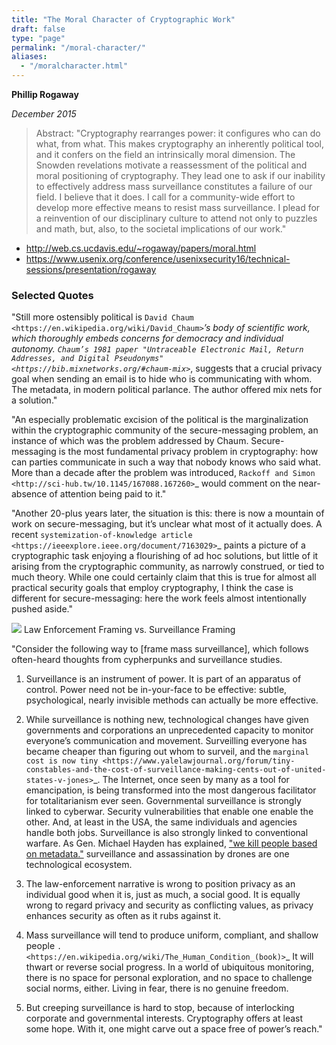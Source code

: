 ```yaml
---
title: "The Moral Character of Cryptographic Work"
draft: false
type: "page"
permalink: "/moral-character/"
aliases:
  - "/moralcharacter.html"
---
```



**Phillip Rogaway**

*December 2015*

> Abstract: "Cryptography rearranges power: it configures who can do what, from what. This makes cryptography an inherently political tool, and it confers on the field an
> intrinsically moral dimension. The Snowden revelations motivate a reassessment of the political and moral positioning of cryptography. They lead one to ask if our inability to
> effectively address mass surveillance constitutes a failure of our field. I believe that it does. I call for a community-wide effort to develop more effective means to resist
> mass surveillance. I plead for a reinvention of our disciplinary culture to attend not only to puzzles and math, but, also, to the societal implications of our work."

- http://web.cs.ucdavis.edu/~rogaway/papers/moral.html
- https://www.usenix.org/conference/usenixsecurity16/technical-sessions/presentation/rogaway


### Selected Quotes

"Still more ostensibly political is `David Chaum <https://en.wikipedia.org/wiki/David_Chaum>`_’s
body of scientific work, which thoroughly embeds concerns for democracy and individual autonomy.
`Chaum’s 1981 paper "Untraceable Electronic Mail, Return Addresses, and
Digital Pseudonyms" <https://bib.mixnetworks.org/#chaum-mix>`_, suggests that a crucial privacy goal when
sending an email is to hide who is communicating with whom. The metadata, in
modern political parlance. The author offered mix nets for a solution."

"An especially problematic excision of the political is the marginalization
within the cryptographic community of the secure-messaging problem, an
instance of which was the problem addressed by Chaum. Secure-messaging
is the most fundamental privacy problem in cryptography: how can parties
communicate in such a way that nobody knows who said what. More than a
decade after the problem was introduced, `Rackoff and Simon <http://sci-hub.tw/10.1145/167088.167260>`_ would comment on
the near-absence of attention being paid to it."

"Another 20-plus years later,
the situation is this: there is now a mountain of work on secure-messaging, but
it’s unclear what most of it actually does. A recent `systemization-of-knowledge
article <https://ieeexplore.ieee.org/document/7163029>`_ paints a picture of a cryptographic task enjoying a flourishing of ad hoc
solutions, but little of it arising from the cryptographic community, as narrowly
construed, or tied to much theory. While one could certainly claim that this is
true for almost all practical security goals that employ cryptography, I think the
case is different for secure-messaging: here the work feels almost intentionally
pushed aside."

![](/images/moralcharacter/framing.jpg)
Law Enforcement Framing vs. Surveillance Framing

"Consider the following way to [frame mass surveillance], which follows
often-heard thoughts from cypherpunks and surveillance studies.

1. Surveillance is an instrument of power. It is part of an apparatus of
control. Power need not be in-your-face to be effective: subtle, psychological,
nearly invisible methods can actually be more effective.

2. While surveillance is nothing new, technological changes have given governments and corporations an unprecedented capacity to monitor everyone’s
communication and movement. Surveilling everyone has became cheaper
than figuring out whom to surveil, and the `marginal cost is now tiny <https://www.yalelawjournal.org/forum/tiny-constables-and-the-cost-of-surveillance-making-cents-out-of-united-states-v-jones>`_. The
Internet, once seen by many as a tool for emancipation, is being transformed
into the most dangerous facilitator for totalitarianism ever seen. Governmental surveillance is strongly linked to cyberwar. Security vulnerabilities that enable one enable the other. And, at least in the USA, the
same individuals and agencies handle both jobs. Surveillance is also strongly
linked to conventional warfare. As Gen. Michael Hayden has explained, ["we kill people based on metadata."](https://www.youtube.com/watch?v=kV2HDM86XgI) surveillance and assassination by drones are one technological ecosystem.

4. The law-enforcement narrative is wrong to position privacy as an individual
good when it is, just as much, a social good. It is equally wrong to regard
privacy and security as conflicting values, as privacy enhances security as
often as it rubs against it.

5. Mass surveillance will tend to produce uniform, compliant, and shallow
people `. <https://en.wikipedia.org/wiki/The_Human_Condition_(book)>`_ It will thwart or reverse social progress. In a world of ubiquitous
monitoring, there is no space for personal exploration, and no space to
challenge social norms, either. Living in fear, there is no genuine freedom.

6. But creeping surveillance is hard to stop, because of interlocking corporate
and governmental interests. Cryptography offers at least some hope. With
it, one might carve out a space free of power’s reach."
